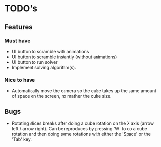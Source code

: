 # TODO's

## Features
### Must have
- UI button to scramble with animations
- UI button to scramble instantly (without animations)
- UI button to run solver
- Implement solving algorithm(s).

### Nice to have
- Automatically move the camera so the cube takes up the same amount of space on the screen, no mather the cube size.

## Bugs
- Rotating slices breaks after doing a cube rotation on the X axis (arrow left / arrow right). Can be reproduces by pressing 'W' to do a cube rotation and then doing some rotations with either the 'Space' or the 'Tab' key.

